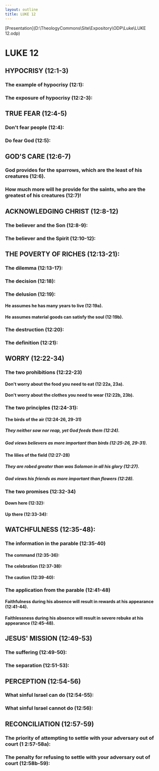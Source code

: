 ```yaml
---
layout: outline
title: LUKE 12
---
```

[Presentation](D:\TheologyCommons\Site\Expository\ODP\Luke\LUKE 12.odp)
# LUKE 12
## HYPOCRISY (12:1-3) 
###  The example of hypocrisy (12:1): 
###  The exposure of hypocrisy (12:2-3): 
## TRUE FEAR (12:4-5) 
###  Don\'t fear people (12:4): 
###  Do fear God (12:5): 
## GOD\'S CARE (12:6-7) 
###  God provides for the sparrows, which are the least of his creatures (12:6). 
###  How much more will he provide for the saints, who are the greatest of his creatures (12:7)! 
## ACKNOWLEDGING CHRIST (12:8-12) 
###  The believer and the Son (12:8-9): 
###  The believer and the Spirit (12:10-12): 
## THE POVERTY OF RICHES (12:13-21): 
###  The dilemma (12:13-17): 
###  The decision (12:18): 
###  The delusion (12:19): 
####  He assumes he has many years to live (12:19a). 
####  He assumes material goods can satisfy the soul (12:19b). 
###  The destruction (12:20): 
###  The definition (12:21): 
## WORRY (12:22-34) 
###  The two prohibitions (12:22-23) 
####  Don\'t worry about the food you need to eat (12:22a, 23a). 
####  Don\'t worry about the clothes you need to wear (12:22b, 23b). 
###  The two principles (12:24-31): 
####  The birds of the air (12:24-26, 29-31) 
#####  They neither sow nor reap, yet God feeds them (12:24). 
#####  God views believers as more important than birds (12:25-26, 29-31). 
####  The lilies of the field (12:27-28) 
#####  They are robed greater than was Solomon in all his glory (12:27). 
#####  God views his friends as more important than flowers (12:28). 
###  The two promises (12:32-34) 
####  Down here (12:32): 
####  Up there (12:33-34): 
## WATCHFULNESS (12:35-48): 
###  The information in the parable (12:35-40) 
####  The command (12:35-36): 
####  The celebration (12:37-38): 
####  The caution (12:39-40): 
###  The application from the parable (12:41-48) 
####  Faithfulness during his absence will result in rewards at his appearance (12:41-44). 
####  Faithlessness during his absence will result in severe rebuke at his appearance (12:45-48). 
## JESUS\' MISSION (12:49-53) 
###  The suffering (12:49-50): 
###  The separation (12:51-53): 
## PERCEPTION (12:54-56) 
###  What sinful Israel can do (12:54-55): 
###  What sinful Israel cannot do (12:56): 
## RECONCILIATION (12:57-59) 
###  The priority of attempting to settle with your adversary out of court (1 2:57-58a): 
###  The penalty for refusing to settle with your adversary out of court (12:58b-59): 
